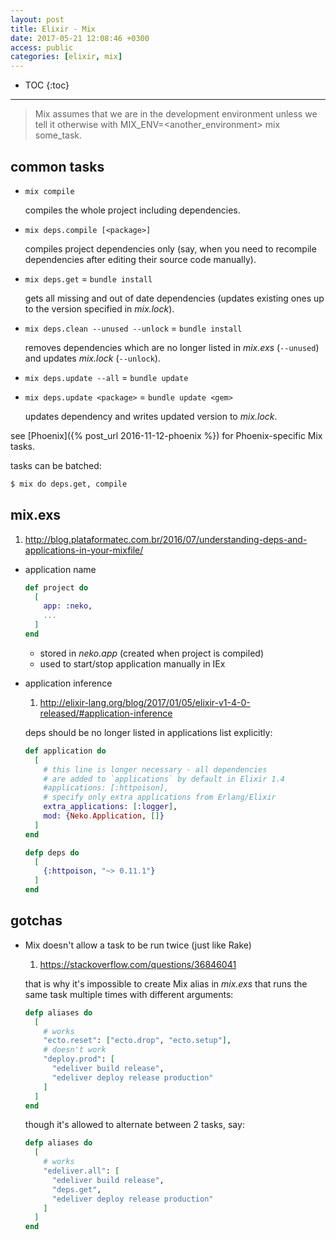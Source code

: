 ```yaml
---
layout: post
title: Elixir - Mix
date: 2017-05-21 12:08:46 +0300
access: public
categories: [elixir, mix]
---
```


<!-- more -->

* TOC
{:toc}
<hr>

> Mix assumes that we are in the development environment unless we tell it
> otherwise with MIX_ENV=<another_environment> mix some_task.

## common tasks

- `mix compile`

  compiles the whole project including dependencies.

- `mix deps.compile [<package>]`

  compiles project dependencies only (say, when you need to
  recompile dependencies after editing their source code manually).

- `mix deps.get` = `bundle install`

  gets all missing and out of date dependencies
  (updates existing ones up to the version specified in _mix.lock_).

- `mix deps.clean --unused --unlock` = `bundle install`

  removes dependencies which are no longer listed in _mix.exs_
  (`--unused`) and updates _mix.lock_ (`--unlock`).

- `mix deps.update --all` = `bundle update`
- `mix deps.update <package>` = `bundle update <gem>`

  updates dependency and writes updated version to _mix.lock_.

see [Phoenix]({% post_url 2016-11-12-phoenix %}) for Phoenix-specific Mix tasks.

tasks can be batched:

```sh
$ mix do deps.get, compile
```

## mix.exs

1. <http://blog.plataformatec.com.br/2016/07/understanding-deps-and-applications-in-your-mixfile/>

- application name

  ```elixir
  def project do
    [
      app: :neko,
      ...
    ]
  end
  ```

  - stored in _neko.app_ (created when project is compiled)
  - used to start/stop application manually in IEx

- application inference

  1. <http://elixir-lang.org/blog/2017/01/05/elixir-v1-4-0-released/#application-inference>

  deps should be no longer listed in applications list explicitly:

  ```elixir
  def application do
    [
      # this line is longer necessary - all dependencies
      # are added to `applications` by default in Elixir 1.4
      #applications: [:httpoison],
      # specify only extra applications from Erlang/Elixir
      extra_applications: [:logger],
      mod: {Neko.Application, []}
    ]
  end

  defp deps do
    [
      {:httpoison, "~> 0.11.1"}
    ]
  end
  ```

## gotchas

- Mix doesn't allow a task to be run twice (just like Rake)

  1. <https://stackoverflow.com/questions/36846041>

  that is why it's impossible to create Mix alias in _mix.exs_
  that runs the same task multiple times with different arguments:

  ```elixir
  defp aliases do
    [
      # works
      "ecto.reset": ["ecto.drop", "ecto.setup"],
      # doesn't work
      "deploy.prod": [
        "edeliver build release",
        "edeliver deploy release production"
      ]
    ]
  end
  ```

  though it's allowed to alternate between 2 tasks, say:

  ```elixir
  defp aliases do
    [
      # works
      "edeliver.all": [
        "edeliver build release",
        "deps.get",
        "edeliver deploy release production"
      ]
    ]
  end
  ```
